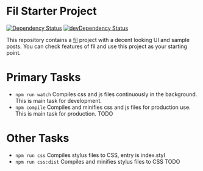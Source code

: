 Fil Starter Project
===================

[![Dependency Status](https://david-dm.org/ubenzer/fil-starter-project.svg)](https://david-dm.org/ubenzer/fil-starter-project) [![devDependency Status](https://david-dm.org/ubenzer/fil-starter-project/dev-status.svg)](https://david-dm.org/ubenzer/fil-starter-project#info=devDependencies)

This repository contains a [fil](https://github.com/ubenzer/fil) project with a decent looking UI and sample posts.
You can check features of fil and use this project as your starting point.

# Primary Tasks
* `npm run watch` Compiles css and js files continuously in the background. This is main task for development.
* `npm compile` Compiles and minifies css and js files for production use. This is main task for production.
TODO

# Other Tasks
* `npm run css` Compiles stylus files to CSS, entry is index.styl
* `npm run css:dist` Compiles and minifies stylus files to CSS
TODO
